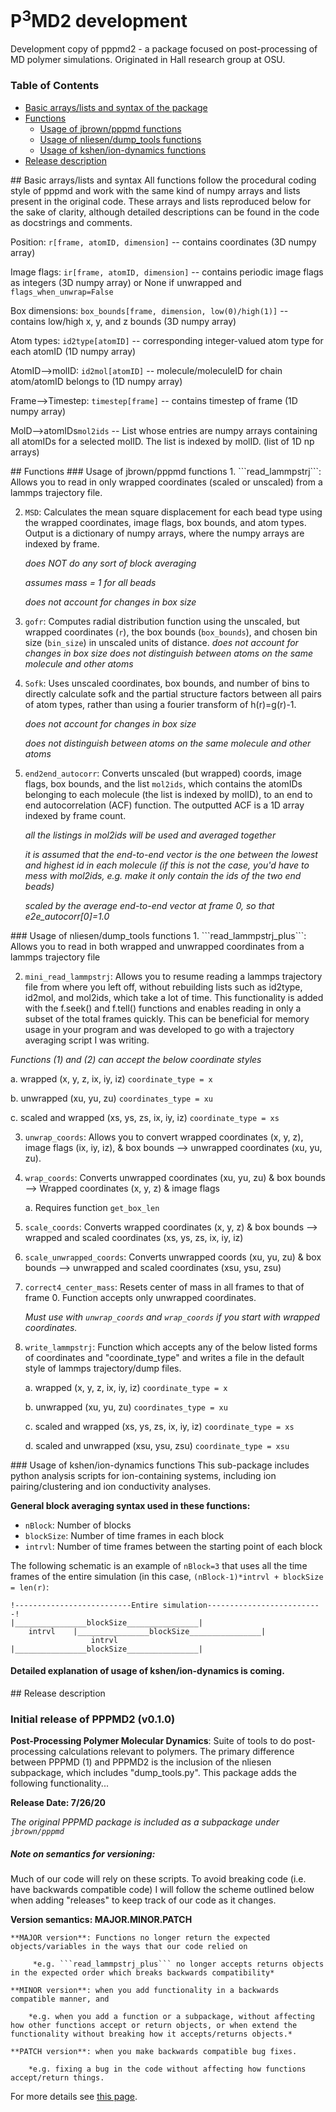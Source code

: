 # P<sup>3</sup>MD2 development
Development copy of pppmd2 - a package focused on post-processing of MD polymer simulations. Originated in Hall research group at OSU.

### Table of Contents  
- [Basic arrays/lists and syntax of the package](#basic)
- [Functions](#functions)
    - [Usage of jbrown/pppmd functions](#jbrown)
    - [Usage of nliesen/dump_tools functions](#nliesen)
    - [Usage of kshen/ion-dynamics functions](#kshen)
- [Release description](#release) 
   
<a name="basic"/>
## Basic arrays/lists and syntax
All functions follow the procedural coding style of pppmd and work with the same kind of numpy arrays and lists present in the original code. These arrays and lists reproduced below for the sake of clarity, although detailed descriptions can be found in the code as docstrings and comments.

Position: ```r[frame, atomID, dimension]```  -- contains coordinates (3D numpy array)

Image flags: ```ir[frame, atomID, dimension]``` -- contains periodic image flags as integers  (3D numpy array) or None if unwrapped and ```flags_when_unwrap=False```

Box dimensions: ```box_bounds[frame, dimension, low(0)/high(1)]``` -- contains low/high x, y, and z bounds  (3D numpy array)

Atom types: ```id2type[atomID]``` -- corresponding integer-valued atom type for each atomID  (1D numpy array)

AtomID-->molID: ```id2mol[atomID]``` -- molecule/moleculeID for chain atom/atomID belongs to  (1D numpy array)

Frame-->Timestep: ```timestep[frame]``` -- contains timestep of frame (1D numpy array)

MolD-->atomIDs```mol2ids``` -- List whose entries are numpy arrays containing all atomIDs for a selected molID. The list is indexed by molID. (list of 1D np arrays)

<a name="functions"/>
## Functions

<a name="jbrown"/>
### Usage of jbrown/pppmd functions
1. ```read_lammpstrj```: Allows you to read in only wrapped coordinates (scaled or unscaled) from a lammps trajectory file.

2. ```MSD```: Calculates the mean square displacement for each bead type using the wrapped coordinates, image flags, box bounds, and atom types. Output is a dictionary of numpy arrays, where the numpy arrays are indexed by frame.

    *does NOT do any sort of block averaging*

    *assumes mass = 1 for all beads*

    *does not account for changes in box size*

3. ```gofr```: Computes radial distribution function using the unscaled, but wrapped coordinates (```r```), the box bounds (```box_bounds```), and chosen
bin size (```bin_size```) in unscaled units of distance.
     *does not account for changes in box size*
     *does not distinguish between atoms on the same molecule and other atoms*

4. ```Sofk```: Uses unscaled coordinates, box bounds, and number of bins to directly calculate sofk and the partial structure factors between all pairs of atom types, rather than using a fourier transform of h(r)=g(r)-1. 

     *does not account for changes in box size*

     *does not distinguish between atoms on the same molecule and other atoms*

5. ```end2end_autocorr```: Converts unscaled (but wrapped) coords, image flags, box bounds, and the list ```mol2ids```, which contains the atomIDs belonging to each molecule (the list is indexed by molID), to an end to end autocorrelation (ACF) function. The outputted ACF is a 1D array indexed by frame count. 

    *all the listings in mol2ids will be used and averaged together*

    *it is assumed that the end-to-end vector is the one between the lowest and highest id in each molecule (if this is not the case, you'd have to mess with mol2ids, e.g. make it only contain the ids of the two end beads)*

    *scaled by the average end-to-end vector at frame 0, so that e2e_autocorr[0]=1.0*

<a name="nliesen"/>
### Usage of nliesen/dump_tools functions
1. ```read_lammpstrj_plus```: Allows you to read in both wrapped and unwrapped coordinates from a lammps trajectory file

2. ```mini_read_lammpstrj```: Allows you to resume reading a lammps trajectory file from where you left off, without rebuilding lists such as id2type, id2mol, and mol2ids, which take a lot of time. This functionality is added with the f.seek() and f.tell() functions and enables reading in only a subset of the total frames quickly. This can be beneficial for memory usage in your program and was developed to go with a trajectory averaging script I was writing.

*Functions (1) and (2) can accept the below coordinate styles*
    
   a. wrapped (x, y, z, ix, iy, iz)  ```coordinate_type = x```
    
   b. unwrapped (xu, yu, zu)  ```coordinates_type = xu```
    
   c. scaled and wrapped (xs, ys, zs, ix, iy, iz)  ```coordinate_type = xs```

3. ```unwrap_coords```: Allows you to convert wrapped coordinates (x, y, z), image flags (ix, iy, iz), & box bounds --> unwrapped coordinates (xu, yu, zu).

4. ```wrap_coords```: Converts unwrapped coordinates (xu, yu, zu) & box bounds --> Wrapped coordinates (x, y, z) & image flags

    a. Requires function ```get_box_len```

5. ```scale_coords```: Converts wrapped coordinates (x, y, z) & box bounds --> wrapped and scaled coordinates (xs, ys, zs, ix, iy, iz)

6. ```scale_unwrapped_coords```: Converts unwrapped coords (xu, yu, zu) & box bounds --> unwrapped and scaled coordinates (xsu, ysu, zsu)

7. ```correct4_center_mass```: Resets center of mass in all frames to that of frame 0. Function accepts only unwrapped coordinates.
    
    *Must use with ```unwrap_coords``` and ```wrap_coords``` if you start with wrapped coordinates.*

8. ```write_lammpstrj```: Function which accepts any of the below listed forms of coordinates and "coordinate_type" and writes a file in the default style of lammps trajectory/dump files.

    a. wrapped (x, y, z, ix, iy, iz)  ```coordinate_type = x```

    b. unwrapped (xu, yu, zu)  ```coordinates_type = xu```

    c. scaled and wrapped (xs, ys, zs, ix, iy, iz)  ```coordinate_type = xs```

    d. scaled and unwrapped (xsu, ysu, zsu)  ```coordinate_type = xsu```

<a name="kshen"/>
### Usage of kshen/ion-dynamics functions
This sub-package includes python analysis scripts for ion-containing systems, including ion pairing/clustering and ion conductivity analyses.

**General block averaging syntax used in these functions:**
- ```nBlock```: Number of blocks
- ```blockSize```: Number of time frames in each block
- ```intrvl```: Number of time frames between the starting point of each block

The following schematic is an example of ```nBlock=3``` that uses all the time frames of the entire simulation (in this case, ```(nBlock-1)*intrvl + blockSize = len(r)```:

```
!--------------------------Entire simulation--------------------------!
|________________blockSize________________|
    intrvl    |________________blockSize________________|
                  intrvl    |________________blockSize________________|

```

#### Detailed explanation of usage of kshen/ion-dynamics is coming.


<a name="release"/>
## Release description

### Initial release of PPPMD2 (v0.1.0)
**Post-Processing Polymer Molecular Dynamics**: Suite of tools to do post-processing calculations relevant to polymers.
The primary difference between PPPMD (1) and PPPMD2 is the inclusion of the nliesen subpackage, which includes "dump_tools.py". This package adds the following functionality...

**Release Date: 7/26/20**

*The original PPPMD package is included as a subpackage under ```jbrown/pppmd```*


##### Note on semantics for versioning:
Much of our code will rely on these scripts. To avoid breaking code (i.e. have backwards compatible code) I will follow the scheme outlined below when adding "releases" to keep track of our code as it changes. 

**Version semantics: MAJOR.MINOR.PATCH**

    **MAJOR version**: Functions no longer return the expected objects/variables in the ways that our code relied on

         *e.g. ```read_lammpstrj_plus``` no longer accepts returns objects in the expected order which breaks backwards compatibility*

    **MINOR version**: when you add functionality in a backwards compatible manner, and

        *e.g. when you add a function or a subpackage, without affecting how other functions accept or return objects, or when extend the functionality without breaking how it accepts/returns objects.*

    **PATCH version**: when you make backwards compatible bug fixes.

        *e.g. fixing a bug in the code without affecting how functions accept/return things.

For more details see [this page](https://semver.org/).
